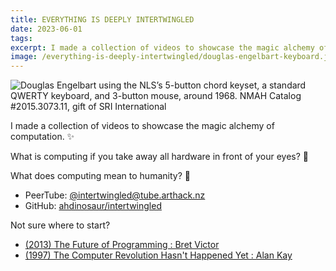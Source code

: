 ```yaml
---
title: EVERYTHING IS DEEPLY INTERTWINGLED
date: 2023-06-01
tags:
excerpt: I made a collection of videos to showcase the magic alchemy of computation. ✨
image: /everything-is-deeply-intertwingled/douglas-engelbart-keyboard.jpg
---
```


![Douglas Engelbart using the NLS’s 5-button chord keyset, a standard QWERTY keyboard, and 3-button mouse, around 1968. NMAH Catalog #2015.3073.11, gift of SRI International](/everything-is-deeply-intertwingled/douglas-engelbart-keyboard.jpg)

I made a collection of videos to showcase the magic alchemy of computation. ✨

What is computing if you take away all hardware in front of your eyes? 🌱

What does computing mean to humanity? 🌻

- PeerTube: [@intertwingled@tube.arthack.nz](https://tube.arthack.nz/c/intertwingled/)
- GitHub: [ahdinosaur/intertwingled](https://github.com/ahdinosaur/intertwingled)

Not sure where to start?

- [(2013) The Future of Programming : Bret Victor](https://tube.arthack.nz/videos/watch/942ce12d-49b6-41f2-9a1a-6f42acfc775c)
- [(1997) The Computer Revolution Hasn't Happened Yet : Alan Kay](https://tube.arthack.nz/videos/watch/4d61c202-bef0-4da5-81c3-2d1b45622e53)
